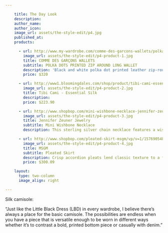 ```yaml
---

    title: The Day Look
    description:
    author_name:
    author_icon:
    image_url: assets/the-style-edit/p4.jpg
    published_at:
    products:

      - url: http://www.my-wardrobe.com/comme-des-garcons-wallets/polka-dots-printed-zip-around-long-wallet-618440
        image_url: assets/the-style-edit/p4-product-1.jpg
        title: COMME DES GARÇONS WALLETS
        subtitle: POLKA DOTS PRINTED ZIP AROUND LONG WALLET
        description: 'Black and white polka dot printed leather zip-round wallet by COMME des GARÇONS featuring a gold-tone zip-round fastening and all-over polka dot print. COMME des GARÇONS wallet opens out with a black leather interior, space for size cards, three slip pockets and a press-tud fastening coin pocket. COMME des GARÇONS wallet measures 20cm x 10cm x 2.5cm.'
        price: $320

      - url: http://www1.bloomingdales.com/shop/product/tibi-cami-essential-silk?ID=587198&CategoryID=2911&LinkType=PDPZ1#fn%3Dspp%3D2
        image_url: assets/the-style-edit/p4-product-2.jpg
        title: Tibi Cami - Essential Silk
        description:
        price: $223.90

      - url: http://www.shopbop.com/mini-wishbone-necklace-jennifer-zeuner/vp/v=1/845524441878056.htm?folderID=2534374302060432&fm=other-shopbysize&colorId=12208
        image_url: assets/the-style-edit/p4-product-3.jpg
        title: Jennifer Zeuner Jewelry
        subtitle: Mini Wishbone Necklace
        description: This sterling silver chain necklace features a wishbone charm. Lobster-claw clasp. 17" (43 cm) long.

      - url: http://www.shopbop.com/pleated-skirt-msgm/vp/v=1/1576905489.htm?folderID=18796&colorId=12867&extid=affprg-2687457
        image_url: assets/the-style-edit/p4-product-4.jpg
        title: MSGM
        subtitle: Pleated Skirt
        description: Crisp accordion pleats lend classic texture to a faux leather MSGM skirt. Hidden side zip. Unlined.
        price: $300.09

    layout:
      type: two-column
      image_align: right

---
```


Silk camisole:

“Just like the Little Black Dress (LBD) in every wardrobe, I believe there’s always a place for the basic camisole. The possibilities are endless when you have a piece that is versatile enough to be worn in different ways whether it’s to contrast a bold, printed bottom piece or casually with denim.”
